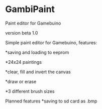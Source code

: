 # GambiPaint
Paint editor for Gamebuino

version beta 1.0

Simple paint editor for Gamebuino, features:

*saving and loading to eeprom

*24x24 paintings

*clear, fill and invert the canvas

*draw or erase

*3 different brush sizes

Planned features
*saving to sd card as .bmp
